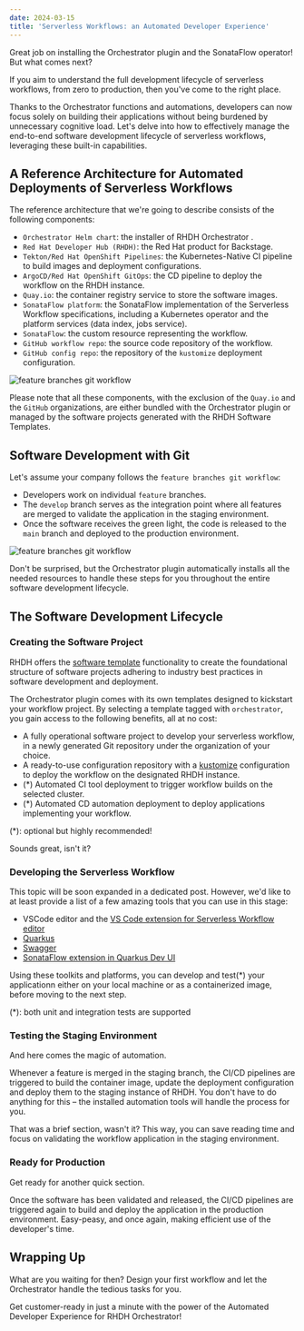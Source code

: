 ```yaml
---
date: 2024-03-15
title: 'Serverless Workflows: an Automated Developer Experience'
---
```

Great job on installing the Orchestrator plugin and the SonataFlow operator! But what comes next?

If you aim to understand the full development lifecycle of serverless workflows, from zero to production, then you've come to the right place.

Thanks to the Orchestrator functions and automations, developers can now focus solely on building their applications without being burdened by unnecessary cognitive load. Let's delve into how to effectively manage the end-to-end software development lifecycle of serverless workflows,
leveraging these built-in capabilities. 

## A Reference Architecture for Automated Deployments of Serverless Workflows
The reference architecture that we're going to describe consists of the following components:
* `Orchestrator Helm chart`: the installer of RHDH Orchestrator .
* `Red Hat Developer Hub (RHDH)`: the Red Hat product for Backstage.
* `Tekton/Red Hat OpenShift Pipelines`: the Kubernetes-Native CI pipeline to build images and deployment configurations.
* `ArgoCD/Red Hat OpenShift GitOps`: the CD pipeline to deploy the workflow on the RHDH instance.
* `Quay.io`: the container registry service to store the software images.
* `SonataFlow platform`: the SonataFlow implementation of the Serverless Workflow specifications, including a Kubernetes operator and the platform services (data index, jobs service).
* `SonataFlow`: the custom resource representing the workflow.
* `GitHub workflow repo`: the source code repository of the workflow.
* `GitHub config repo`: the repository of the `kustomize` deployment configuration.

![feature branches git workflow](/blog/images/cicd-architecture.png)
 
Please note that all these components, with the exclusion of the `Quay.io` and the `GitHub` organizations, are either bundled with the Orchestrator plugin or managed by the software projects generated with the RHDH Software Templates.

## Software Development with Git
Let's assume your company follows the `feature branches git workflow`:
* Developers work on individual `feature` branches.
* The `develop` branch serves as the integration point where all features are merged to validate the application in the staging environment.
* Once the software receives the green light, the code is released to the `main` branch and deployed to the production environment.

![feature branches git workflow](/blog/images/git-workflow.png)

Don't be surprised, but the Orchestrator plugin automatically installs all the needed resources to handle these steps for you throughout the entire
software development lifecycle.

## The Software Development Lifecycle
### Creating the Software Project
RHDH offers the [software template](https://backstage.io/docs/features/software-templates/) functionality to create the foundational structure of
software projects adhering to industry best practices in software development and deployment. 

The Orchestrator plugin comes with its own templates designed to kickstart your workflow project. By selecting a template tagged with `orchestrator`, you gain access to the following benefits, all at no cost:

* A fully operational software project to develop your serverless workflow, in a newly generated Git repository under the organization of your choice.
* A ready-to-use configuration repository with a [kustomize](https://kustomize.io/) configuration to deploy the workflow on the designated RHDH instance.
* (*) Automated CI tool deployment to trigger workflow builds on the selected cluster.
* (*) Automated CD automation deployment to deploy applications implementing your workflow.

(*): optional but highly recommended!

Sounds great, isn't it?

### Developing the Serverless Workflow
This topic will be soon expanded in a dedicated post. However, we'd like to at least provide a list of a few amazing tools that you can use in this stage:
* VSCode editor and the [VS Code extension for Serverless Workflow editor](https://sonataflow.org/serverlessworkflow/latest/tooling/serverless-workflow-editor/swf-editor-vscode-extension.html)
* [Quarkus](https://sonataflow.org/serverlessworkflow/latest/getting-started/create-your-first-workflow-service.html)
* [Swagger](https://sonataflow.org/serverlessworkflow/latest/getting-started/create-your-first-workflow-service.html)
* [SonataFlow extension in Quarkus Dev UI](https://sonataflow.org/serverlessworkflow/latest/testing-and-troubleshooting/quarkus-dev-ui-extension/quarkus-dev-ui-overview.html)

Using these toolkits and platforms, you can develop and test(*) your applicationn either on your local machine or as a containerized image, 
before moving to the next step.

(*): both unit and integration tests are supported
### Testing the Staging Environment
And here comes the magic of automation.

Whenever a feature is merged in the staging branch, the CI/CD pipelines are triggered to build the container image, update the deployment configuration
and deploy them to the staging instance of RHDH. You don't have to do anything for this – the installed automation tools will handle the process for you.

That was a brief section, wasn't it? This way, you can save reading time and focus on validating the workflow application in the staging environment.

### Ready for Production
Get ready for another quick section.

Once the software has been validated and released, the CI/CD pipelines are triggered again to build and deploy the application in the production environment. Easy-peasy, and once again, making efficient use of the developer's time.

## Wrapping Up
What are you waiting for then? Design your first workflow and let the Orchestrator handle the tedious tasks for you. 

Get customer-ready in just a minute with the power of the Automated Developer Experience for RHDH Orchestrator!